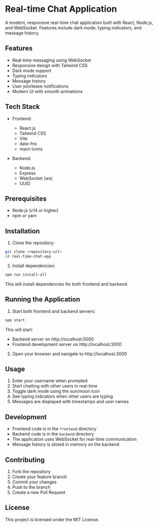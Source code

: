 # Real-time Chat Application

A modern, responsive real-time chat application built with React, Node.js, and WebSocket. Features include dark mode, typing indicators, and message history.

## Features

- Real-time messaging using WebSocket
- Responsive design with Tailwind CSS
- Dark mode support
- Typing indicators
- Message history
- User join/leave notifications
- Modern UI with smooth animations

## Tech Stack

- Frontend:
  - React.js
  - Tailwind CSS
  - Vite
  - date-fns
  - react-icons

- Backend:
  - Node.js
  - Express
  - WebSocket (ws)
  - UUID

## Prerequisites

- Node.js (v14 or higher)
- npm or yarn

## Installation

1. Clone the repository:
```bash
git clone <repository-url>
cd real-time-chat-app
```

2. Install dependencies:
```bash
npm run install-all
```

This will install dependencies for both frontend and backend.

## Running the Application

1. Start both frontend and backend servers:
```bash
npm start
```

This will start:
- Backend server on http://localhost:5000
- Frontend development server on http://localhost:3000

2. Open your browser and navigate to http://localhost:3000

## Usage

1. Enter your username when prompted
2. Start chatting with other users in real-time
3. Toggle dark mode using the sun/moon icon
4. See typing indicators when other users are typing
5. Messages are displayed with timestamps and user names

## Development

- Frontend code is in the `frontend` directory
- Backend code is in the `backend` directory
- The application uses WebSocket for real-time communication
- Message history is stored in memory on the backend

## Contributing

1. Fork the repository
2. Create your feature branch
3. Commit your changes
4. Push to the branch
5. Create a new Pull Request

## License

This project is licensed under the MIT License. 